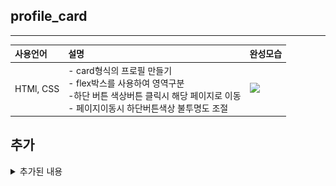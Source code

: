 ## profile_card
---

|사용언어|설명|완성모습|
|:--|:--|:--|
|HTMl, CSS|- card형식의 프로필 만들기 <br>- flex박스를 사용하여 영역구분 <br>-하단 버튼 색상버튼 클릭시 해당 페이지로 이동 <br>- 페이지이동시 하단버튼색상 불투명도 조절 |<img src="./img/card.gif" width="450px">|


## 추가
<details>
<summary>추가된 내용</summary>
<div markdown="1">       

### 이유는 모르겠지만<br>

### ~~친구가 무지를 넣어달라고 성화여서 무지 캐릭터를 추가하였다~~  .....😅😮<br>

|<추가된 무지>|
|--|
<img src="./img/무지추가본.jpg" width="350px">

</div>
</details>